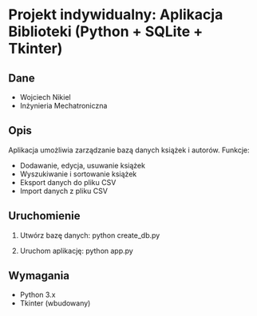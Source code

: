 # Projekt indywidualny: Aplikacja Biblioteki (Python + SQLite + Tkinter)

## Dane
- Wojciech Nikiel
- Inżynieria Mechatroniczna 

## Opis
Aplikacja umożliwia zarządzanie bazą danych książek i autorów. Funkcje:
- Dodawanie, edycja, usuwanie książek
- Wyszukiwanie i sortowanie książek
- Eksport danych do pliku CSV
- Import danych z pliku CSV

## Uruchomienie
1. Utwórz bazę danych:
python create_db.py

2. Uruchom aplikację:
python app.py

## Wymagania
- Python 3.x
- Tkinter (wbudowany)


